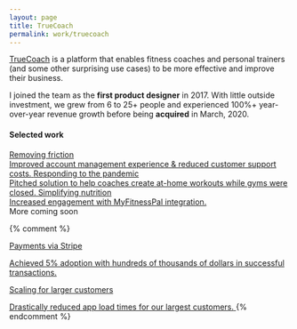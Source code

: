 ```yaml
---
layout: page
title: TrueCoach
permalink: work/truecoach
---
```

<div class="tldr mt-4 mb-16">
  <p class="mt-0"><a class="font-bold link link--highlight" href="http://truecoach.co" target="_blank">TrueCoach</a> is a platform that enables fitness coaches and personal trainers (and some other surprising use cases) to be more effective and improve their business.</p>
  <p class="mb-0">I joined the team as the <strong>first product designer</strong> in 2017. With little outside investment, we grew from 6 to 25+ people and experienced 100%+ year-over-year revenue growth before being <strong>acquired</strong> in March, 2020.</p>
</div>

<h4>Selected work</h4>
<div class="divide-y divide-gray-300 border-t border-gray-300">
  <a class="block py-4" href="/work/truecoach/friction">
    <span class="font-bold my-0 link--highlight">Removing friction</span><br>
    <span class="text-gray-900 text-base"><i class="fa fa-fw fa-long-arrow-right mr-1 text-gray-500"></i>Improved account management experience & reduced customer support costs.</span>
  </a>
  <a class="block py-4" href="/work/truecoach/pandemic">
    <span class="font-bold my-0 link--highlight">Responding to the pandemic</span><br>
    <span class="text-gray-900 text-base"><i class="fa fa-fw fa-long-arrow-right mr-1 text-gray-600"></i>Pitched solution to help coaches create at-home workouts while gyms were closed.</span>
  </a>
  <a class="block py-4" href="/work/truecoach/nutrition">
    <span class="font-bold my-0 link--highlight">Simplifying nutrition</span><br>
    <span class="text-gray-900 text-base"><i class="fa fa-fw fa-long-arrow-right mr-1 text-gray-600"></i>Increased engagement with MyFitnessPal integration.</span>
  </a>
  <div class="flex justify-between align-middle py-4">
    <span class="text-gray-600 text-base">More coming soon</span>
  </div>
</div>

{% comment %} 
  <a class="block py-4" href="/work/truecoach/myfitnesspal">
    <p class="font-bold my-0">Payments via Stripe</p>
    <span class="text-gray-900 text-sm"><i class="fa fa-fw fa-long-arrow-right mr-1 text-gray-600"></i>Achieved 5% adoption with hundreds of thousands of dollars in successful transactions.</span>
  </a>
  <a class="block py-4" href="/work/truecoach/myfitnesspal">
    <p class="font-bold my-0">Scaling for larger customers</p>
    <span class="text-gray-900 text-sm"><i class="fa fa-fw fa-long-arrow-right mr-1 text-gray-600"></i>Drastically reduced app load times for our largest customers.</span>
  </a>
{% endcomment %}